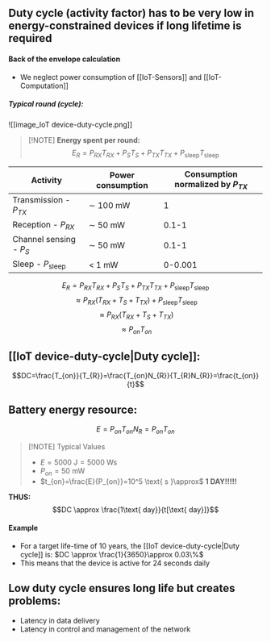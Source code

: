 
## Duty cycle (activity factor) has to be very low in energy-constrained devices if long lifetime is required
#### Back of the envelope calculation
- We neglect power consumption of [[IoT-Sensors]] and [[IoT-Computation]]
##### Typical round (cycle):
![[image_IoT device-duty-cycle.png]]

> [!NOTE] **Energy spent per round:**
> $$E_{R}=P_{RX}T_{RX}+P_{S}T_{S}+P_{TX}T_{TX}+P_{\text{sleep}}T_{\text{sleep}}$$

| Activity                   | Power consumption | Consumption normalized by $P_{TX}$ |
| -------------------------- | ----------------- | ---------------------------------- |
| Transmission - $P_{TX}$    | $\sim$ 100 mW     | 1                                  |
| Reception - $P_{RX}$       | $\sim$ 50 mW      | 0.1-1                              |
| Channel sensing - $P_{S}$  | $\sim$ 50 mW      | 0.1-1                              |
| Sleep - $P_{\text{sleep}}$ | < 1 mW            | 0-0.001                            |
$$E_{R}=P_{RX}T_{RX}+P_{S}T_{S}+P_{TX}T_{TX}+P_{\text{sleep}}T_{\text{sleep}}$$
$$\approx P_{RX}(T_{RX}+T_{S}+T_{TX})+P_{\text{sleep}}T_{\text{sleep}}$$
$$\approx P_{RX}(T_{RX}+T_{S}+T_{TX})$$
$$\approx P_{on}T_{on}$$

## [[IoT device-duty-cycle|Duty cycle]]:
$$DC=\frac{T_{on}}{T_{R}}=\frac{T_{on}N_{R}}{T_{R}N_{R}}=\frac{t_{on}}{t}$$
## Battery energy resource:
$$E=P_{on}T_{on}N_{R}=P_{on}T_{on}$$

> [!NOTE] Typical Values
> - $E=5000\text{ J}=5000\text{ Ws}$
> - $P_{on}=50\text{ mW}$
> - $t_{on}=\frac{E}{P_{on}}=10^5 \text{ s  }\approx$ **1 DAY!!!!!** 

**THUS:** $$DC \approx \frac{1\text{ day}}{t[\text{ day}]}$$
#### Example
- For a target life-time of 10 years, the [[IoT device-duty-cycle|Duty cycle]] is: $DC \approx \frac{1}{3650}\approx 0.03\%$
- This means that the device is active for 24 seconds daily

## Low duty cycle ensures long life but creates problems:
- Latency in data delivery
- Latency in control and management of the network
